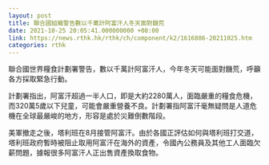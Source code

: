 ```yaml
---
layout: post
title: 聯合國組織警告數以千萬計阿富汗人冬天面對饑荒
date: 2021-10-25 20:05:41.000000000 +08:00
link: https://news.rthk.hk/rthk/ch/component/k2/1616886-20211025.htm
categories: rthk
---
```


聯合國世界糧食計劃署警告，數以千萬計阿富汗人，今年冬天可能面對饑荒，呼籲各方採取緊急行動。

計劃署指出，阿富汗超過一半人口，即是大約2280萬人，面臨嚴重的糧食危機，而320萬5歲以下兒童，可能會嚴重營養不良。計劃署指阿富汗毫無疑問是人道危機在全球最嚴峻的地方，形容是處於災難倒數階段。

美軍撤走之後，塔利班在8月接管阿富汗。由於各國正評估如何與塔利班打交道，塔利班政府暫時被阻止取用阿富汗在海外的資產，令國內公務員及其他工人面臨欠薪問題，據報很多阿富汗人正出售資產換取食物。
